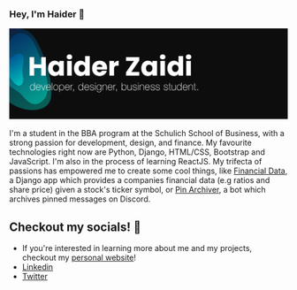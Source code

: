 ### Hey, I'm Haider 👋
[![Banner](https://github.com/HaiderZaidiDev/HaiderZaidiDev/blob/master/banner-v5.png)](https://haiderzaidi.ca)

I'm a student in the BBA program at the Schulich School of Business, with a strong passion for development, design, and finance. My favourite technologies right now are Python, Django, HTML/CSS, Bootstrap and JavaScript. I'm also in the process of learning ReactJS. My trifecta of passions has empowered me to create some cool things, like [Financial Data](https://github.com/HaiderZaidiDev/Financial-Data), a Django app which provides a companies financial data (e.g ratios and share price) given a stock's ticker symbol, or [Pin Archiver](https://github.com/HaiderZaidiDev/Discord-Pin-Archiver-Bot), a bot which archives pinned messages on Discord. 

## Checkout my socials! :ocean:
- If you're interested in learning more about me and my projects, checkout my [personal website](https://haiderzaidi.ca)! 
- [Linkedin](https://haiderzaidi.ca/linkedin)
- [Twitter](https://haiderzaidi.ca/twitter)

